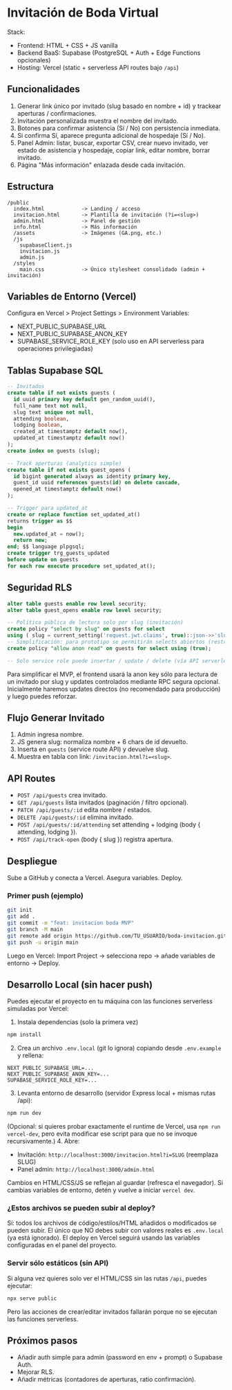 # Invitación de Boda Virtual

Stack:
- Frontend: HTML + CSS + JS vanilla
- Backend BaaS: Supabase (PostgreSQL + Auth + Edge Functions opcionales)
- Hosting: Vercel (static + serverless API routes bajo `/api`)

## Funcionalidades
1. Generar link único por invitado (slug basado en nombre + id) y trackear aperturas / confirmaciones.
2. Invitación personalizada muestra el nombre del invitado.
3. Botones para confirmar asistencia (Sí / No) con persistencia inmediata.
4. Si confirma Sí, aparece pregunta adicional de hospedaje (Sí / No).
5. Panel Admin: listar, buscar, exportar CSV, crear nuevo invitado, ver estado de asistencia y hospedaje, copiar link, editar nombre, borrar invitado.
6. Página "Más información" enlazada desde cada invitación.

## Estructura
```
/public
  index.html            -> Landing / acceso
  invitacion.html       -> Plantilla de invitación (?i=<slug>)
  admin.html            -> Panel de gestión
  info.html             -> Más información
  /assets               -> Imágenes (GA.png, etc.)
  /js
    supabaseClient.js
    invitacion.js
    admin.js
  /styles
    main.css            -> Único stylesheet consolidado (admin + invitación)
```

## Variables de Entorno (Vercel)
Configura en Vercel > Project Settings > Environment Variables:
- NEXT_PUBLIC_SUPABASE_URL
- NEXT_PUBLIC_SUPABASE_ANON_KEY
- SUPABASE_SERVICE_ROLE_KEY (solo uso en API serverless para operaciones privilegiadas)

## Tablas Supabase SQL
```sql
-- Invitados
create table if not exists guests (
  id uuid primary key default gen_random_uuid(),
  full_name text not null,
  slug text unique not null,
  attending boolean,
  lodging boolean,
  created_at timestamptz default now(),
  updated_at timestamptz default now()
);
create index on guests (slug);

-- Track aperturas (analytics simple)
create table if not exists guest_opens (
  id bigint generated always as identity primary key,
  guest_id uuid references guests(id) on delete cascade,
  opened_at timestamptz default now()
);

-- Trigger para updated_at
create or replace function set_updated_at()
returns trigger as $$
begin
  new.updated_at = now();
  return new;
end; $$ language plpgsql;
create trigger trg_guests_updated
before update on guests
for each row execute procedure set_updated_at();
```

## Seguridad RLS
```sql
alter table guests enable row level security;
alter table guest_opens enable row level security;

-- Política pública de lectura solo por slug (invitación)
create policy "select by slug" on guests for select
using ( slug = current_setting('request.jwt.claims', true)::json->>'slug');
-- Simplificación: para prototipo se permitirán selects abiertos (restringir luego)
create policy "allow anon read" on guests for select using (true);

-- Solo service role puede insertar / update / delete (vía API serverless)
```
Para simplificar el MVP, el frontend usará la anon key sólo para lectura de un invitado por slug y updates controlados mediante RPC segura opcional. Inicialmente haremos updates directos (no recomendado para producción) y luego puedes reforzar.

## Flujo Generar Invitado
1. Admin ingresa nombre.
2. JS genera slug: normaliza nombre + 6 chars de id devuelto.
3. Inserta en `guests` (service route API) y devuelve slug.
4. Muestra en tabla con link: `/invitacion.html?i=<slug>`.

## API Routes
- `POST /api/guests` crea invitado.
- `GET /api/guests` lista invitados (paginación / filtro opcional).
- `PATCH /api/guests/:id` edita nombre / estados.
- `DELETE /api/guests/:id` elimina invitado.
- `POST /api/guests/:id/attending` set attending + lodging (body { attending, lodging }).
- `POST /api/track-open` (body { slug }) registra apertura.

## Despliegue
Sube a GitHub y conecta a Vercel. Asegura variables. Deploy.

### Primer push (ejemplo)
```bash
git init
git add .
git commit -m "feat: invitacion boda MVP"
git branch -M main
git remote add origin https://github.com/TU_USUARIO/boda-invitacion.git
git push -u origin main
```

Luego en Vercel: Import Project -> selecciona repo -> añade variables de entorno -> Deploy.

## Desarrollo Local (sin hacer push)
Puedes ejecutar el proyecto en tu máquina con las funciones serverless simuladas por Vercel:

1. Instala dependencias (solo la primera vez)
  ```bash
  npm install
  ```
2. Crea un archivo `.env.local` (git lo ignora) copiando desde `.env.example` y rellena:
  ```env
  NEXT_PUBLIC_SUPABASE_URL=...
  NEXT_PUBLIC_SUPABASE_ANON_KEY=...
  SUPABASE_SERVICE_ROLE_KEY=...
  ```
3. Levanta entorno de desarrollo (servidor Express local + mismas rutas /api):
  ```bash
  npm run dev
  ```
  (Opcional: si quieres probar exactamente el runtime de Vercel, usa `npm run vercel-dev`, pero evita modificar ese script para que no se invoque recursivamente.)
4. Abre:
  - Invitación: `http://localhost:3000/invitacion.html?i=SLUG` (reemplaza SLUG)
  - Panel admin: `http://localhost:3000/admin.html`

Cambios en HTML/CSS/JS se reflejan al guardar (refresca el navegador). Si cambias variables de entorno, detén y vuelve a iniciar `vercel dev`.

### ¿Estos archivos se pueden subir al deploy?
Sí: todos los archivos de código/estilos/HTML añadidos o modificados se pueden subir. El único que NO debes subir con valores reales es `.env.local` (ya está ignorado). El deploy en Vercel seguirá usando las variables configuradas en el panel del proyecto.

### Servir sólo estáticos (sin API)
Si alguna vez quieres solo ver el HTML/CSS sin las rutas `/api`, puedes ejecutar:
```bash
npx serve public
```
Pero las acciones de crear/editar invitados fallarán porque no se ejecutan las funciones serverless.

## Próximos pasos
- Añadir auth simple para admin (password en env + prompt) o Supabase Auth.
- Mejorar RLS.
- Añadir métricas (contadores de aperturas, ratio confirmación).
```
